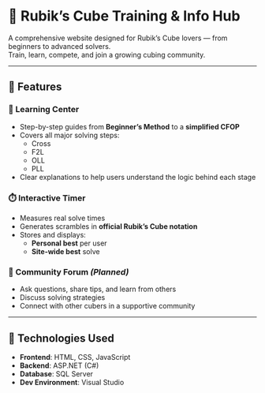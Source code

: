 ﻿# 🧊 Rubik’s Cube Training & Info Hub

A comprehensive website designed for Rubik’s Cube lovers — from beginners to advanced solvers.  
Train, learn, compete, and join a growing cubing community.

---

## 📌 Features

### 🧠 Learning Center
- Step-by-step guides from **Beginner’s Method** to a **simplified CFOP**
- Covers all major solving steps:
  - Cross
  - F2L
  - OLL
  - PLL
- Clear explanations to help users understand the logic behind each stage

### ⏱️ Interactive Timer
- Measures real solve times
- Generates scrambles in **official Rubik’s Cube notation**
- Stores and displays:
  - **Personal best** per user
  - **Site-wide best** solve

### 👥 Community Forum *(Planned)*
- Ask questions, share tips, and learn from others
- Discuss solving strategies
- Connect with other cubers in a supportive community

---

## 🚀 Technologies Used

- **Frontend**: HTML, CSS, JavaScript  
- **Backend**: ASP.NET (C#)  
- **Database**: SQL Server  
- **Dev Environment**: Visual Studio


